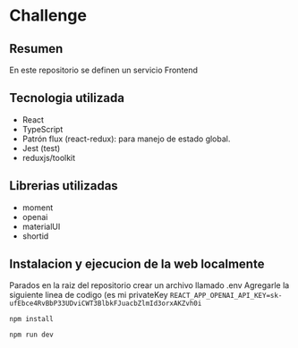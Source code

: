 # Challenge

## Resumen

En este repositorio se definen un servicio Frontend

## Tecnologia utilizada
- React
- TypeScript
- Patrón flux (react-redux): para manejo de estado global.
- Jest (test)
- reduxjs/toolkit

## Librerias utilizadas
- moment
- openai
- materialUI
- shortid

## Instalacion y ejecucion de la web localmente
Parados en la raiz del repositorio crear un archivo llamado .env
Agregarle la siguiente linea de codigo (es mi privateKey 
```REACT_APP_OPENAI_API_KEY=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```

```
npm install
```
```
npm run dev
```

